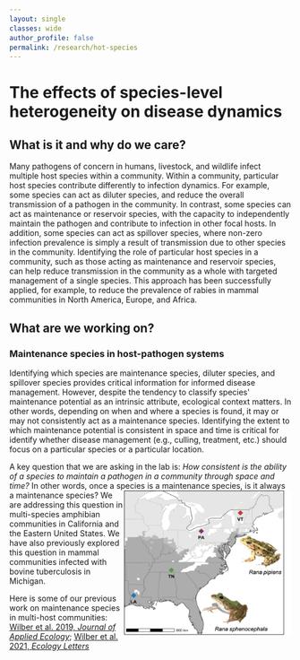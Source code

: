 ```yaml
---
layout: single
classes: wide
author_profile: false
permalink: /research/hot-species
---
```


# The effects of species-level heterogeneity on disease dynamics

## What is it and why do we care?

Many pathogens of concern in humans, livestock, and wildlife infect multiple host species within a community. Within a community, particular host species contribute differently to infection dynamics.  For example, some species can act as diluter species, and reduce the overall transmission of a pathogen in the community.  In contrast, some species can act as maintenance or reservoir species, with the capacity to independently maintain the pathogen and contribute to infection in other focal hosts. In addition, some species can act as spillover species, where non-zero infection prevalence is simply a result of transmission due to other species in the community.  Identifying the role of particular host species in a community, such as those acting as maintenance and reservoir species, can help reduce transmission in the community as a whole with targeted management of a single species. This approach has been successfully applied, for example, to reduce the prevalence of rabies in mammal communities in North America, Europe, and Africa.

## What are we working on?

### Maintenance species in host-pathogen systems

Identifying which species are maintenance species, diluter species, and spillover species provides critical information for informed disease management. However, despite the tendency to classify species' maintenance potential as an intrinsic attribute, ecological context matters. In other words, depending on when and where a species is found, it may or may not consistently act as a maintenance species. Identifying the extent to which maintenance potential is consistent in space and time is critical for identify whether disease management (e.g., culling, treatment, etc.) should focus on a particular species or a particular location.

A key question that we are asking in the lab is: *How consistent is the ability of a species to maintain a pathogen in a community through space and time?* In other words, once a species is a maintenance species, is it always a maintenance species?  <img src="/images/eastern_usa.png" style="float:right;width:300px"> We are addressing this question in multi-species amphibian communities in California and the Eastern United States. We have also previously explored this question in mammal communities infected with bovine tuberculosis in Michigan.

Here is some of our previous work on maintenance species in multi-host communities:  [Wilber et al. 2019, *Journal of Applied Ecology*](https://besjournals.onlinelibrary.wiley.com/doi/10.1111/1365-2664.13370); [Wilber et al. 2021, *Ecology Letters*](https://onlinelibrary.wiley.com/doi/abs/10.1111/ele.13518)

